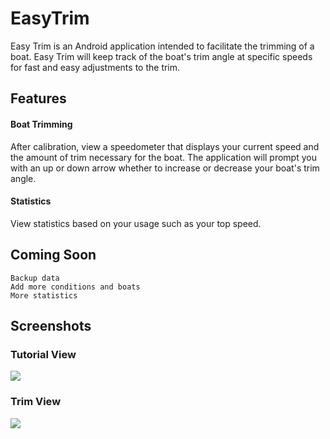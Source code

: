 # EasyTrim


Easy Trim is an Android application intended to facilitate the trimming of a boat. Easy Trim will keep track of the boat's trim angle at specific speeds for fast and easy adjustments to the trim. 

## Features
#### Boat Trimming
After calibration, view a speedometer that displays your current speed and the amount of trim necessary for the boat. The application will prompt you with an up or down arrow whether to increase or decrease your boat's trim angle.

#### Statistics
View statistics based on your usage such as your top speed.

## Coming Soon
```
Backup data
Add more conditions and boats
More statistics
```

## Screenshots
### Tutorial View
![](https://github.com/keegangeorge/EasyTrim/blob/master/EasyTrimTutorialScreen.gif)
### Trim View
![](https://github.com/keegangeorge/EasyTrim/blob/master/EasyTrimTrimView.gif)
